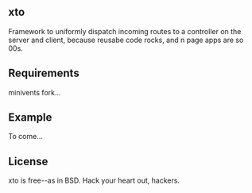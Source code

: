 xto
---

Framework to uniformly dispatch incoming routes to a controller on the server and client, because reusabe code rocks, and n page apps are so 00s.

Requirements
------------

minivents fork...

Example
-------

To come...

License
-------

xto is free--as in BSD. Hack your heart out, hackers.
